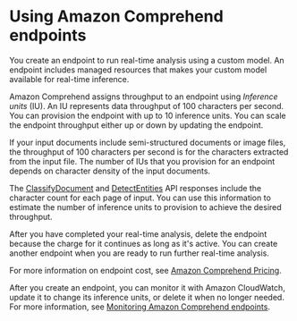# Using Amazon Comprehend endpoints<a name="using-endpoints"></a>

You create an endpoint to run real\-time analysis using a custom model\. An endpoint includes managed resources that makes your custom model available for real\-time inference\. 

Amazon Comprehend assigns throughput to an endpoint using *Inference units* \(IU\)\. An IU represents data throughput of 100 characters per second\. You can provision the endpoint with up to 10 inference units\. You can scale the endpoint throughput either up or down by updating the endpoint\. 

If your input documents include semi\-structured documents or image files, the throughput of 100 characters per second is for the characters extracted from the input file\. The number of IUs that you provision for an endpoint depends on character density of the input documents\.

 The [ClassifyDocument](https://docs.aws.amazon.com/comprehend/latest/APIReference/API_ClassifyDocument.html) and [DetectEntities](https://docs.aws.amazon.com/comprehend/latest/APIReference/API_DetectEntities.html) API responses include the character count for each page of input\. You can use this information to estimate the number of inference units to provision to achieve the desired throughput\.

After you have completed your real\-time analysis, delete the endpoint because the charge for it continues as long as it's active\. You can create another endpoint when you are ready to run further real\-time analysis\.

For more information on endpoint cost, see [Amazon Comprehend Pricing](https://aws.amazon.com/comprehend/pricing/)\.

After you create an endpoint, you can monitor it with Amazon CloudWatch, update it to change its inference units, or delete it when no longer needed\. For more information, see [Monitoring Amazon Comprehend endpoints](manage-endpoints-monitor.md)\.